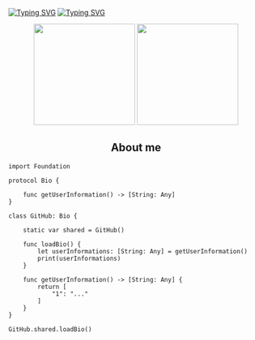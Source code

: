 <a href="https://git.io/typing-svg"><img src="https://readme-typing-svg.demolab.com?font=Fira+Code&weight=200&size=35&pause=1000&color=00E1F7&center=true&random=false&width=1000&lines=%E2%98%85+Install+Package+Files;%5BSwift%5D+iOS+App%2FTweak+Developer;%5BAutoHotKey%5D+Windows+Developer" alt="Typing SVG" /></a>
<a href="https://git.io/typing-svg"><img src="https://readme-typing-svg.demolab.com?font=Fira+Code&weight=200&size=25&pause=500&color=DED2FF&center=true&random=false&width=1000&lines=Passion+for+Coding+%3C3" alt="Typing SVG" /></a>

<p align= "center">
  <img height= "200" src="https://github-readme-stats.vercel.app/api?username=pkgFiles&theme=merko&show_icons=true&include_all_commits=false" />
  <img height= "200" src="https://github-readme-stats.vercel.app/api/top-langs/?username=pkgFiles&theme=merko&layout=compact" />
</p>

<h2 align="center">About me</h2>

```golang
import Foundation

protocol Bio {
    
    func getUserInformation() -> [String: Any]
}

class GitHub: Bio {

    static var shared = GitHub()
    
    func loadBio() {
        let userInformations: [String: Any] = getUserInformation()
        print(userInformations)
    }
    
    func getUserInformation() -> [String: Any] {
        return [
            "1": "..."
        ]
    }
}

GitHub.shared.loadBio()

```
